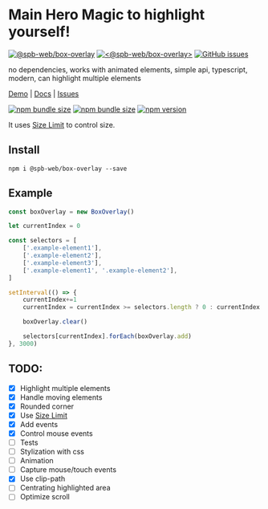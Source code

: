 # Main Hero Magic to highlight yourself!

[![@spb-web/box-overlay](https://img.shields.io/endpoint?url=https://dashboard.cypress.io/badge/simple/2ztf48/master&style=flat&logo=cypress&color=%234cc61f)](https://dashboard.cypress.io/projects/2ztf48/runs)
[![<@spb-web/box-overlay>](https://circleci.com/gh/spb-web/boxOverlay/tree/master.svg?style=shield)](<https://circleci.com/gh/spb-web/boxOverlay/tree/master>)
[![GitHub issues](https://img.shields.io/github/issues/spb-web/boxOverlay?color=%234cc61f)](https://github.com/spb-web/boxOverlay/issues)

no dependencies, works with animated elements, simple api,
typescript, modern, can highlight multiple elements

[Demo](https://spb-web.github.io/boxOverlay/) |
[Docs](https://spb-web.github.io/boxOverlay/docs/) |
[Issues](https://github.com/spb-web/boxOverlay/issues)

[![npm bundle size](https://img.shields.io/bundlephobia/min/@spb-web/box-overlay?color=%234cc61f)](https://www.npmjs.com/package/@spb-web/box-overlay)
[![npm bundle size](https://img.shields.io/bundlephobia/minzip/@spb-web/box-overlay?color=%234cc61f)](https://www.npmjs.com/package/@spb-web/box-overlay)
[![npm version](https://img.shields.io/npm/v/@spb-web/box-overlay?color=%234cc61f)](https://www.npmjs.com/package/@spb-web/box-overlay)

It uses [Size Limit](https://github.com/ai/size-limit) to control size.

## Install 

```
npm i @spb-web/box-overlay --save
```

## Example

```js
const boxOverlay = new BoxOverlay()

let currentIndex = 0

const selectors = [
    ['.example-element1'],
    ['.example-element2'],
    ['.example-element3'],
    ['.example-element1', '.example-element2'],
]

setInterval(() => {
    currentIndex+=1
    currentIndex = currentIndex >= selectors.length ? 0 : currentIndex

    boxOverlay.clear()

    selectors[currentIndex].forEach(boxOverlay.add)
}, 3000)
```

## TODO:
- [x] Highlight multiple elements
- [x] Handle moving elements
- [x] Rounded corner
- [x] Use [Size Limit](https://github.com/ai/size-limit)
- [x] Add events
- [x] Control mouse events
- [ ] Tests
- [ ] Stylization with css
- [ ] Animation
- [ ] Capture mouse/touch events
- [x] Use clip-path
- [ ] Centrating highlighted area
- [ ] Optimize scroll